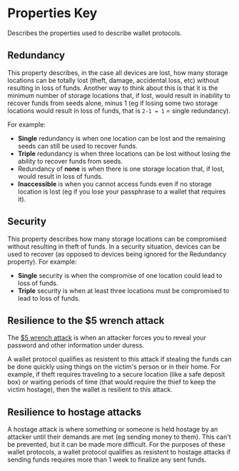 # Properties Key

Describes the properties used to describe wallet protocols.

## Redundancy

This property describes, in the case all devices are lost, how many storage locations can be totally lost (theft, damage, accidental loss, etc) without resulting in loss of funds. Another way to think about this is that it is the minimum number of storage locations that, if lost, would result in inability to recover funds from seeds alone, minus 1 (eg if losing some two storage locations would result in loss of funds, that is `2-1 = 1` = single redundancy).

For example:

* **Single** redundancy is when one location can be lost and the remaining seeds can still be used to recover funds.
* **Triple** redundancy is when three locations can be lost without losing the ability to recover funds from seeds.
* Redundancy of **none** is when there is one storage location that, if lost, would result in loss of funds.
* **Inaccessible** is when you cannot access funds even if no storage location is lost (eg if you lose your passphrase to a wallet that requires it).

## Security

This property describes how many storage locations can be compromised without resulting in theft of funds. In a security situation, devices can be used to recover (as opposed to devices being ignored for the Redundancy property). For example:

* **Single** security is when the compromise of one location could lead to loss of funds.
* **Triple** security is when at least three locations must be compromised to lead to loss of funds.

## Resilience to the $5 wrench attack

The [$5 wrench attack](https://xkcd.com/538/) is when an attacker forces you to reveal your password and other information under duress.

A wallet protocol qualifies as resistent to this attack if stealing the funds can be done quickly using things on the victim's person or in their home. For example, if theft requires traveling to a secure location (like a safe deposit box) or waiting periods of time (that would require the thief to keep the victim hostage), then the wallet is resilient to this attack.

## Resilience to hostage attacks

A hostage attack is where something or someone is held hostage by an attacker until their demands are met (eg sending money to them). This can't be prevented, but it can be made more difficult. For the purposes of these wallet protocols, a wallet protocol qualifies as resistent to hostage attacks if sending funds requires more than 1 week to finalize any sent funds.